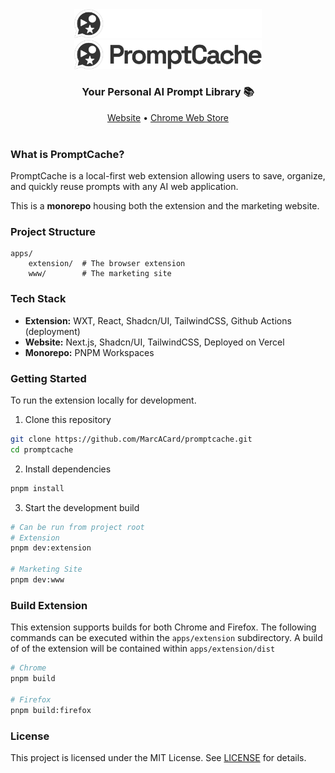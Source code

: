 <div align="center">
    <img src="./docs/Wordmark-Dark.svg#gh-dark-mode-only" width="300" alt="PromptCache Wordmark">
    <img src="./docs/Wordmark-Light.svg#gh-light-mode-only" width="300" alt="PromptCache Wordmark">
</div>
<div align="center">
  <h3>Your Personal AI Prompt Library 📚</h3>
  <a href="https://www.promptcache.ai?ref=github.com">Website</a> •
  <a href="https://chromewebstore.google.com/detail/promptcache-your-personal/noncjdenienejpdlakheodnglfdcifoe">Chrome Web Store</a>
</div>
<br/>

### What is PromptCache?

PromptCache is a local-first web extension allowing users to save, organize, and quickly reuse prompts with any AI web application.

This is a **monorepo** housing both the extension and the marketing website.

### Project Structure

```
apps/
    extension/  # The browser extension
    www/        # The marketing site
```

### Tech Stack

- **Extension:** WXT, React, Shadcn/UI, TailwindCSS, Github Actions (deployment)
- **Website:** Next.js, Shadcn/UI, TailwindCSS, Deployed on Vercel
- **Monorepo:** PNPM Workspaces

### Getting Started

To run the extension locally for development.

1. Clone this repository

```sh
git clone https://github.com/MarcACard/promptcache.git
cd promptcache
```

2. Install dependencies

```sh
pnpm install
```

3. Start the development build

```sh
# Can be run from project root
# Extension
pnpm dev:extension

# Marketing Site
pnpm dev:www
```

### Build Extension

This extension supports builds for both Chrome and Firefox. The following commands can be executed within the `apps/extension` subdirectory. A build of of the extension will be contained within `apps/extension/dist`

```sh
# Chrome
pnpm build

# Firefox
pnpm build:firefox
```

### License

This project is licensed under the MIT License. See [LICENSE](https://github.com/MarcACard/promptcache/blob/main/LICENSE.txt) for details.
